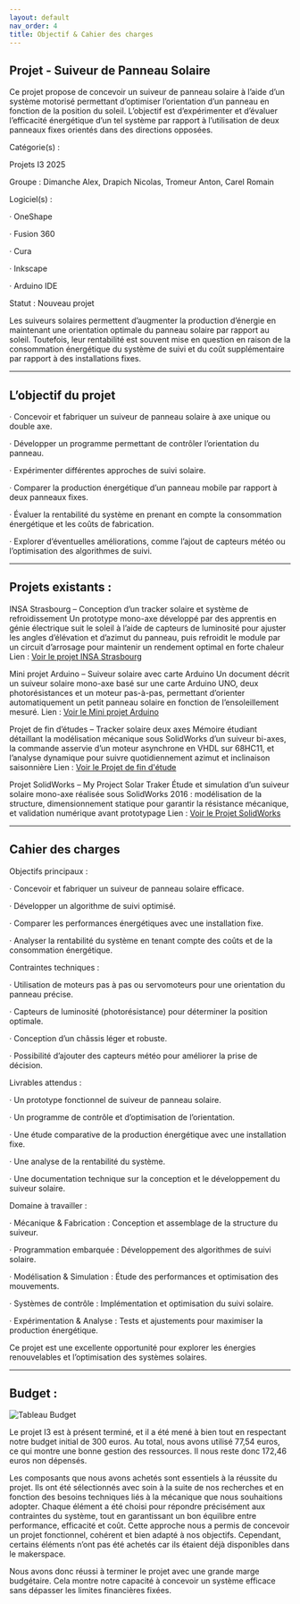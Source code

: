 ```yaml
---
layout: default
nav_order: 4
title: Objectif & Cahier des charges
---
```


## Projet - Suiveur de Panneau Solaire

Ce projet propose de concevoir un suiveur de panneau solaire à l’aide d’un système motorisé permettant d’optimiser l’orientation d’un panneau en fonction de la position du soleil. L’objectif est d’expérimenter et d’évaluer l’efficacité énergétique d’un tel système par rapport à l’utilisation de deux panneaux fixes orientés dans des directions opposées.

Catégorie(s) :

Projets I3 2025

Groupe : Dimanche Alex, Drapich Nicolas, Tromeur Anton, Carel Romain

Logiciel(s) :

· OneShape

· Fusion 360

· Cura

· Inkscape

· Arduino IDE

Statut : Nouveau projet

Les suiveurs solaires permettent d’augmenter la production d’énergie en maintenant une orientation optimale du panneau solaire par rapport au soleil. Toutefois, leur rentabilité est souvent mise en question en raison de la consommation énergétique du système de suivi et du coût supplémentaire par rapport à des installations fixes.

---

## L’objectif du projet

· Concevoir et fabriquer un suiveur de panneau solaire à axe unique ou double axe.

· Développer un programme permettant de contrôler l’orientation du panneau.

· Expérimenter différentes approches de suivi solaire.

· Comparer la production énergétique d’un panneau mobile par rapport à deux panneaux fixes.

· Évaluer la rentabilité du système en prenant en compte la consommation énergétique et les coûts de fabrication.

· Explorer d’éventuelles améliorations, comme l’ajout de capteurs météo ou l’optimisation des algorithmes de suivi.

---


## Projets existants :

INSA Strasbourg – Conception d’un tracker solaire et système de refroidissement Un prototype mono-axe développé par des apprentis en génie électrique suit le soleil à l’aide de capteurs de luminosité pour ajuster les angles d’élévation et d’azimut du panneau, puis refroidit le module par un circuit d’arrosage pour maintenir un rendement optimal en forte chaleur Lien : <a href="https://genie-electrique.insa-strasbourg.fr/projet-tracker-solaire-et-systeme-de-refroidissement/" target="_blank" rel="noopener noreferrer">Voir le projet INSA Strasbourg</a>


Mini projet Arduino – Suiveur solaire avec carte Arduino Un document décrit un suiveur solaire mono-axe basé sur une carte Arduino UNO, deux photorésistances et un moteur pas-à-pas, permettant d’orienter automatiquement un petit panneau solaire en fonction de l’ensoleillement mesuré. Lien : <a href="https://fr.scribd.com/document/709877572/mini-projet-suivre-solaire-123" target="_blank" rel="noopener noreferrer">Voir le Mini projet Arduino</a>

Projet de fin d’études – Tracker solaire deux axes Mémoire étudiant détaillant la modélisation mécanique sous SolidWorks d’un suiveur bi-axes, la commande asservie d’un moteur asynchrone en VHDL sur 68HC11, et l’analyse dynamique pour suivre quotidiennement azimut et inclinaison saisonnière Lien : <a href="https://www.academia.edu/35347164/M%C3%A9moire_de_Projet_de_fin_d%C3%A9tude_Tracker_solaire" target="_blank" rel="noopener noreferrer">Voir le Projet de fin d'étude</a>

Projet SolidWorks – My Project Solar Traker Étude et simulation d’un suiveur solaire mono-axe réalisée sous SolidWorks 2016 : modélisation de la structure, dimensionnement statique pour garantir la résistance mécanique, et validation numérique avant prototypage Lien : <a href="https://fr.scribd.com/document/399745937/My-Project-Solar-Traker" target="_blank" rel="noopener noreferrer">Voir le Projet SolidWorks</a>

---

## Cahier des charges

Objectifs principaux :

· Concevoir et fabriquer un suiveur de panneau solaire efficace.

· Développer un algorithme de suivi optimisé.

· Comparer les performances énergétiques avec une installation fixe.

· Analyser la rentabilité du système en tenant compte des coûts et de la consommation énergétique.


Contraintes techniques :

· Utilisation de moteurs pas à pas ou servomoteurs pour une orientation du panneau précise.

· Capteurs de luminosité (photorésistance) pour déterminer la position optimale.

· Conception d’un châssis léger et robuste.

· Possibilité d’ajouter des capteurs météo pour améliorer la prise de décision.

Livrables attendus :

· Un prototype fonctionnel de suiveur de panneau solaire.

· Un programme de contrôle et d’optimisation de l’orientation.

· Une étude comparative de la production énergétique avec une installation fixe.

· Une analyse de la rentabilité du système.

· Une documentation technique sur la conception et le développement du suiveur solaire.

Domaine à travailler :

· Mécanique & Fabrication : Conception et assemblage de la structure du suiveur.

· Programmation embarquée : Développement des algorithmes de suivi solaire.

· Modélisation & Simulation : Étude des performances et optimisation des mouvements.

· Systèmes de contrôle : Implémentation et optimisation du suivi solaire.

· Expérimentation & Analyse : Tests et ajustements pour maximiser la production énergétique.

Ce projet est une excellente opportunité pour explorer les énergies renouvelables et l’optimisation des systèmes solaires.

---

## Budget :

![Tableau Budget](tab_budget.png)

Le projet I3 est à présent terminé, et il a été mené à bien tout en respectant notre budget initial de 300 euros. Au total, nous avons utilisé 77,54 euros, ce qui montre une bonne gestion des ressources. Il nous reste donc 172,46 euros non dépensés.

Les composants que nous avons achetés sont essentiels à la réussite du projet. Ils ont été sélectionnés avec soin à la suite de nos recherches et en fonction des besoins techniques liés à la mécanique que nous souhaitions adopter. Chaque élément a été choisi pour répondre précisément aux contraintes du système, tout en garantissant un bon équilibre entre performance, efficacité et coût. Cette approche nous a permis de concevoir un projet fonctionnel, cohérent et bien adapté à nos objectifs. Cependant, certains éléments n’ont pas été achetés car ils étaient déjà disponibles dans le makerspace.

Nous avons donc réussi à terminer le projet avec une grande marge budgétaire. Cela montre notre capacité à concevoir un système efficace sans dépasser les limites financières fixées.